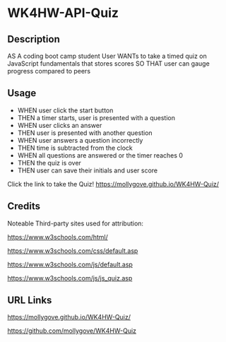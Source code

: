 # WK4HW-API-Quiz

## Description

AS A coding boot camp student
User WANTs to take a timed quiz on JavaScript fundamentals that stores scores
SO THAT user can gauge progress compared to peers

## Usage

- WHEN user click the start button
- THEN a timer starts, user is presented with a question
- WHEN user clicks an answer
- THEN user is presented with another question
- WHEN user answers a question incorrectly
- THEN time is subtracted from the clock
- WHEN all questions are answered or the timer reaches 0
- THEN the quiz is over
- THEN user can save their initials and user score

Click the link to take the Quiz!
https://mollygove.github.io/WK4HW-Quiz/


## Credits

Noteable Third-party sites used for attribution:

https://www.w3schools.com/html/

https://www.w3schools.com/css/default.asp

https://www.w3schools.com/js/default.asp

https://www.w3schools.com/js/js_quiz.asp

## URL Links 

https://mollygove.github.io/WK4HW-Quiz/

https://github.com/mollygove/WK4HW-Quiz
